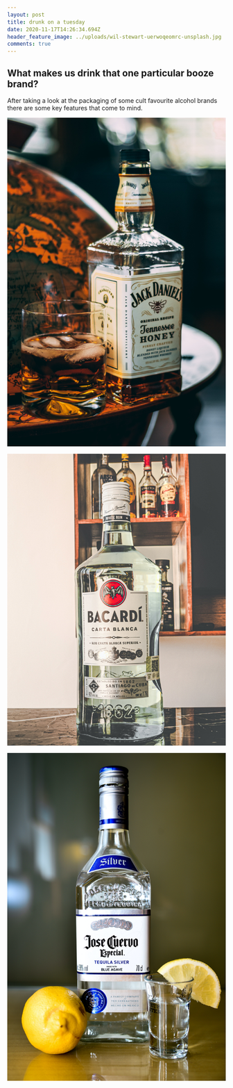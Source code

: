 ```yaml
---
layout: post
title: drunk on a tuesday
date: 2020-11-17T14:26:34.694Z
header_feature_image: ../uploads/wil-stewart-uerwoqeomrc-unsplash.jpg
comments: true
---
```

## What makes us drink that one particular booze brand?

After taking a look at the packaging of some cult favourite alcohol brands there are some key features that come to mind. 

![Jack Daniels Bottle](../uploads/jack-ward-yu9tnvk_ji8-unsplash.jpg "Jack Daniels Bottle")

![Bacardi Bottle](../uploads/aaron-lares-a7t4xytal9i-unsplash.jpg "Bacardi Bottle ")

![Jose Cuero Tequila Silver](../uploads/fidel-fernando-tflbygwdews-unsplash.jpg "Jose Cuero Tequila Silver ")